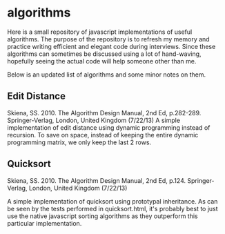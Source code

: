 algorithms
==========

Here is a small repository of javascript implementations of useful algorithms. The purpose of the repository is to refresh my memory and practice writing efficient and elegant code during interviews. Since these algorithms can sometimes be discussed using a lot of hand-waving, hopefully seeing the actual code will help someone other than me.

Below is an updated list of algorithms and some minor notes on them.

Edit Distance
-------------
Skiena, SS. 2010. The Algorithm Design Manual, 2nd Ed, p.282-289. Springer-Verlag, London, United Kingdom
(7/22/13)
A simple implementation of edit distance using dynamic programming instead of recursion. To save on space, instead of keeping the entire dynamic programming matrix, we only keep the last 2 rows.

Quicksort
-------------------------
Skiena, SS. 2010. The Algorithm Design Manual, 2nd Ed, p.124. Springer-Verlag, London, United Kingdom
(7/22/13)

A simple implementation of quicksort using prototypal inheritance. As can be seen by the tests performed in quicksort.html, it's probably best to just use the native javascript sorting algorithms as they outperform this particular implementation.


